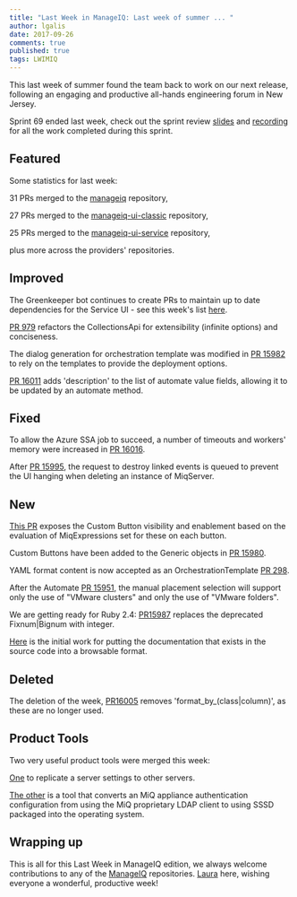 ```yaml
---
title: "Last Week in ManageIQ: Last week of summer ... "
author: lgalis
date: 2017-09-26
comments: true
published: true
tags: LWIMIQ
---
```



This last week of summer found the team back to work on our next release, following an engaging and productive all-hands engineering forum in New Jersey.  

Sprint 69 ended last week, check out the sprint review [slides](https://www.slideshare.net/ManageIQ/sprint-69) and [recording](https://www.youtube.com/watch?v=mQxj_2fNEaI&feature=youtu.be) for all the work completed during this sprint.


## Featured

Some statistics for last week:
  
31 PRs merged to the [manageiq][manageiq PRs merged] repository,

27 PRs merged to the [manageiq-ui-classic][manageiq-ui-classic PRs merged] repository,
          
25 PRs merged to the [manageiq-ui-service][manageiq-ui-service PRs merged] repository,

plus more across the providers' repositories.


## Improved

The Greenkeeper bot continues to create PRs to maintain up to date dependencies for the Service UI - see this week's list [here](https://github.com/ManageIQ/manageiq-ui-service/pulls?utf8=✓&q=is%3Apr+is%3Amerged+label%3Agreenkeeper+base%3Amaster+merged%3A"2017-09-18+..+2017-09-24"+sort%3Acreated-desc).

[PR 979](https://github.com/ManageIQ/manageiq-ui-service/pull/979) refactors the CollectionsApi for extensibility (infinite options) and conciseness.<br>

The dialog generation for orchestration template was modified in [PR 15982](https://github.com/ManageIQ/manageiq/pull/15982) to rely on the templates to provide the deployment options.<br> 

[PR 16011](https://github.com/ManageIQ/manageiq/pull/16011) adds 'description' to the list of automate value fields, allowing it to be updated by an automate method.<br> 

## Fixed

To allow the Azure SSA job to succeed, a number of timeouts and workers' memory were increased in [PR 16016](https://github.com/ManageIQ/manageiq/pull/16016).

After [PR 15995](https://github.com/ManageIQ/manageiq/pull/15995), the request to destroy linked events is queued to prevent the UI hanging when deleting an instance of MiqServer.

## New

[This PR](https://github.com/ManageIQ/manageiq/pull/15911) exposes the Custom Button visibility and enablement based on the evaluation of MiqExpressions set for these on each button.

Custom Buttons have been added to the Generic objects in [PR 15980](https://github.com/ManageIQ/manageiq/pull/15980).

YAML format content is now accepted as an OrchestrationTemplate [PR 298](https://github.com/ManageIQ/manageiq-providers-amazon/pull/298).

After the Automate [PR 15951,](https://github.com/ManageIQ/manageiq/pull/15951) the manual placement selection will support only the use of "VMware clusters" and only the use of "VMware folders".

We are getting ready for Ruby 2.4: [PR15987](https://github.com/ManageIQ/manageiq/pull/15987) replaces the deprecated Fixnum\|Bignum with integer.

[Here](https://github.com/ManageIQ/manageiq/pull/14475) is the initial work for putting the documentation that exists in the source code into a browsable format.


## Deleted

The deletion of the week, [PR16005](https://github.com/ManageIQ/manageiq/pull/16005) removes 'format_by_(class\|column)', as these are no longer used.


## Product Tools

Two very useful product tools were merged this week: 

[One](https://github.com/ManageIQ/manageiq/pull/15990) to replicate a server settings to other servers.

[The other](https://github.com/ManageIQ/manageiq/pull/15640) is a tool that converts an MiQ appliance authentication configuration from using the MiQ proprietary LDAP client to using SSSD packaged into the operating system.


## Wrapping up

This is all for this Last Week in ManageIQ edition, we always welcome contributions to any of the [ManageIQ](https://github.com/manageiq) repositories.
[Laura](https://github.com/lgalis) here, wishing everyone a wonderful, productive week!  




[manageiq PRs merged]: https://github.com/ManageIQ/manageiq/pulls?page=1&q=is%3Apr+is%3Amerged+base%3Amaster+merged%3A%222017-09-18+..+2017-09-24%22+sort%3Acreated-desc&utf8=%E2%9C%93
[manageiq-ui-classic PRs merged]: https://github.com/ManageIQ/manageiq-ui-classic/pulls?page=1&q=is%3Apr+is%3Amerged+base%3Amaster+merged%3A%222017-09-18+..+2017-09-24%22+sort%3Acreated-desc&utf8=%E2%9C%93
[manageiq-ui-service PRs merged]: https://github.com/ManageIQ/manageiq-ui-service/pulls?page=1&q=is%3Apr+is%3Amerged+base%3Amaster+merged%3A%222017-09-18+..+2017-09-24%22+sort%3Acreated-desc&utf8=%E2%9C%93
[manageiq-providers-amazon PRs merged]: https://github.com/ManageIQ/manageiq-providers-amazon/pulls?page=1&q=is%3Apr+is%3Amerged+base%3Amaster+merged%3A%222017-09-18+..+2017-09-24%22+sort%3Acreated-desc&utf8=%E2%9C%93
[manageiq-providers-azure PRs merged]: https://github.com/ManageIQ/manageiq-providers-azure/pulls?page=1&q=is%3Apr+is%3Amerged+base%3Amaster+merged%3A%222017-09-18+..+2017-09-24%22+sort%3Acreated-desc&utf8=%E2%9C%93
[manageiq-providers-vmware PRs merged]: https://github.com/ManageIQ/manageiq-providers-vmware/pulls?page=1&q=is%3Apr+is%3Amerged+base%3Amaster+merged%3A%222017-09-18+..+2017-09-24%22+sort%3Acreated-desc&utf8=%E2%9C%93

